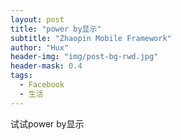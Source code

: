 ```yaml
---
layout: post
title: "power by显示"
subtitle: "Zhaopin Mobile Framework"
author: "Hux"
header-img: "img/post-bg-rwd.jpg"
header-mask: 0.4
tags:
  - Facebook
  - 生活
---
```


试试power by显示
